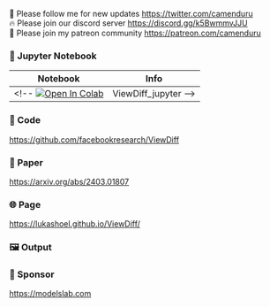 🐣 Please follow me for new updates https://twitter.com/camenduru <br />
🔥 Please join our discord server https://discord.gg/k5BwmmvJJU <br />
🥳 Please join my patreon community https://patreon.com/camenduru <br />

### 🍊 Jupyter Notebook

| Notebook | Info
| --- | --- |
<!-- [![Open In Colab](https://colab.research.google.com/assets/colab-badge.svg)](https://colab.research.google.com/github/camenduru/ViewDiff-jupyter/blob/main/ViewDiff_jupyter.ipynb) | ViewDiff_jupyter -->

### 🧬 Code
https://github.com/facebookresearch/ViewDiff

### 📄 Paper
https://arxiv.org/abs/2403.01807

### 🌐 Page
https://lukashoel.github.io/ViewDiff/

### 🖼 Output


### 🏢 Sponsor
https://modelslab.com
